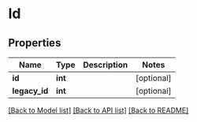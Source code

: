 # Id

## Properties
Name | Type | Description | Notes
------------ | ------------- | ------------- | -------------
**id** | **int** |  | [optional] 
**legacy_id** | **int** |  | [optional] 

[[Back to Model list]](../README.md#documentation-for-models) [[Back to API list]](../README.md#documentation-for-api-endpoints) [[Back to README]](../README.md)

